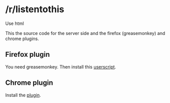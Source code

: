 /r/listentothis
===============

Use html <audio> tag to play the songs posted on <http://reddit.com/r/listentothis>

This the source code for the server side and the firefox (greasemonkey) and chrome plugins.

Firefox plugin
---------------

You need greasemonkey. Then install this [userscript](http://yieu.eu/listentothis/listentothis.user.js).

Chrome plugin
-------------

Install the [plugin](http://yieu.eu/listentothis/listentothis.crx).
